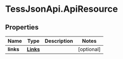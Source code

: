 # TessJsonApi.ApiResource

## Properties
Name | Type | Description | Notes
------------ | ------------- | ------------- | -------------
**links** | [**Links**](Links.md) |  | [optional] 


